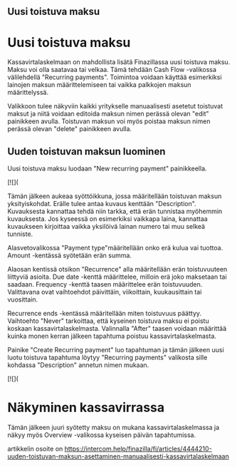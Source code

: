 ## Uusi toistuva maksu

# Uusi toistuva maksu

Kassavirtalaskelmaan on mahdollista lisätä Finazillassa uusi toistuva maksu. Maksu voi olla saatavaa tai velkaa. Tämä tehdään Cash Flow -valikossa välilehdellä "Recurring payments". Toimintoa voidaan käyttää esimerkiksi lainojen maksun määrittelemiseen tai vaikka palkkojen maksun määrittelyssä.

Valikkoon tulee näkyviin kaikki yritykselle manuaalisesti asetetut toistuvat maksut ja niitä voidaan editoida maksun nimen perässä olevan "edit" painikkeen avulla. Toistuvan maksun voi myös poistaa maksun nimen perässä olevan "delete" painikkeen avulla.

## Uuden toistuvan maksun luominen

Uusi toistuva maksu luodaan "New recurring payment" painikkeella.

[![](

Tämän jälkeen aukeaa syöttöikkuna, jossa määritellään toistuvan maksun yksityiskohdat. Erälle tulee antaa kuvaus kenttään "Description". Kuvauksesta kannattaa tehdä niin tarkka, että erän tunnistaa myöhemmin kuvauksesta. Jos kyseessä on esimerkiksi vaikkapa laina, kannattaa kuvaukseen kirjoittaa vaikka yksilöivä lainan numero tai muu selkeä tunniste.

Alasvetovalikossa "Payment type"määritellään onko erä kulua vai tuottoa. Amount -kentässä syötetään erän summa.

Alaosan kentissä otsikon "Recurrence" alla määritellään erän toistuvuuteen liittyviä asioita. Due date -kenttä määrittelee, milloin erä joko maksetaan tai saadaan. Frequency -kenttä taasen määrittelee erän toistuvuuden. Valittavana ovat vaihtoehdot päivittäin, viikoittain, kuukausittain tai vuosittain.

Recurrence ends -kentässä määritellään miten toistuvuus päättyy. Vaihtoehto "Never" tarkoittaa, että kyseinen toistuva maksu ei poistu koskaan kassavirtalaskelmasta. Valinnalla "After" taasen voidaan määrittää kuinka monen kerran jälkeen tapahtuma poistuu kassavirtalaskelmasta.

Painike "Create Recurring payment" luo tapahtuman ja tämän jälkeen uusi luotu toistuva tapahtuma löytyy "Recurring payments" valikosta sille kohdassa "Description" annetun nimen mukaan.

[![](

# Näkyminen kassavirrassa

Tämän jälkeen juuri syötetty maksu on mukana kassavirtalaskelmassa ja näkyy myös Overview -valikossa kyseisen päivän tapahtumissa.



artikkelin osoite on https://intercom.help/finazilla/fi/articles/4444210-uuden-toistuvan-maksun-asettaminen-manuaalisesti-kassavirtalaskelmaan

